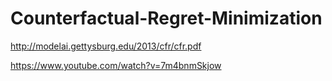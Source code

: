 # Counterfactual-Regret-Minimization

http://modelai.gettysburg.edu/2013/cfr/cfr.pdf

https://www.youtube.com/watch?v=7m4bnmSkjow
